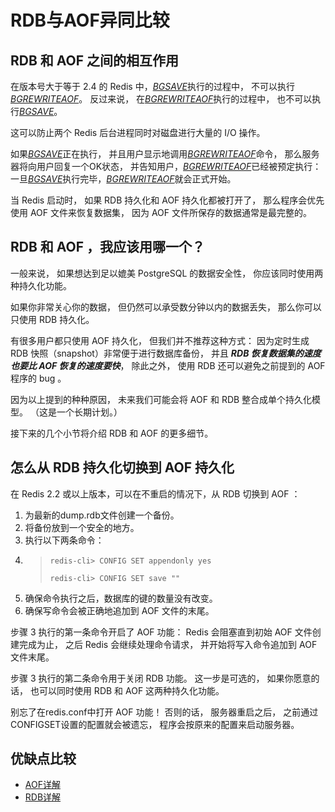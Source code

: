 # RDB与AOF异同比较

## RDB 和 AOF 之间的相互作用

在版本号大于等于 2.4 的 Redis 中，[_BGSAVE_](http://doc.redisfans.com/server/bgsave.html#bgsave)执行的过程中， 不可以执行[_BGREWRITEAOF_](http://doc.redisfans.com/server/bgrewriteaof.html#bgrewriteaof)。 反过来说， 在[_BGREWRITEAOF_](http://doc.redisfans.com/server/bgrewriteaof.html#bgrewriteaof)执行的过程中， 也不可以执行[_BGSAVE_](http://doc.redisfans.com/server/bgsave.html#bgsave)。

这可以防止两个 Redis 后台进程同时对磁盘进行大量的 I/O 操作。

如果[_BGSAVE_](http://doc.redisfans.com/server/bgsave.html#bgsave)正在执行， 并且用户显示地调用[_BGREWRITEAOF_](http://doc.redisfans.com/server/bgrewriteaof.html#bgrewriteaof)命令， 那么服务器将向用户回复一个OK状态， 并告知用户，[_BGREWRITEAOF_](http://doc.redisfans.com/server/bgrewriteaof.html#bgrewriteaof)已经被预定执行： 一旦[_BGSAVE_](http://doc.redisfans.com/server/bgsave.html#bgsave)执行完毕，[_BGREWRITEAOF_](http://doc.redisfans.com/server/bgrewriteaof.html#bgrewriteaof)就会正式开始。

当 Redis 启动时， 如果 RDB 持久化和 AOF 持久化都被打开了， 那么程序会优先使用 AOF 文件来恢复数据集， 因为 AOF 文件所保存的数据通常是最完整的。

## RDB 和 AOF ，我应该用哪一个？

一般来说， 如果想达到足以媲美 PostgreSQL 的数据安全性， 你应该同时使用两种持久化功能。

如果你非常关心你的数据， 但仍然可以承受数分钟以内的数据丢失， 那么你可以只使用 RDB 持久化。

有很多用户都只使用 AOF 持久化， 但我们并不推荐这种方式： 因为定时生成 RDB 快照（snapshot）非常便于进行数据库备份， 并且 _**RDB 恢复数据集的速度也要比 AOF 恢复的速度要快**_， 除此之外， 使用 RDB 还可以避免之前提到的 AOF 程序的 bug 。

因为以上提到的种种原因， 未来我们可能会将 AOF 和 RDB 整合成单个持久化模型。 （这是一个长期计划。）

接下来的几个小节将介绍 RDB 和 AOF 的更多细节。

## 怎么从 RDB 持久化切换到 AOF 持久化

在 Redis 2.2 或以上版本，可以在不重启的情况下，从 RDB 切换到 AOF ：

1. 为最新的dump.rdb文件创建一个备份。
2. 将备份放到一个安全的地方。
3. 执行以下两条命令：
4. > ```
   > redis-cli> CONFIG SET appendonly yes
   >
   > redis-cli> CONFIG SET save ""
   > ```
5. 确保命令执行之后，数据库的键的数量没有改变。
6. 确保写命令会被正确地追加到 AOF 文件的末尾。

步骤 3 执行的第一条命令开启了 AOF 功能： Redis 会阻塞直到初始 AOF 文件创建完成为止， 之后 Redis 会继续处理命令请求， 并开始将写入命令追加到 AOF 文件末尾。

步骤 3 执行的第二条命令用于关闭 RDB 功能。 这一步是可选的， 如果你愿意的话， 也可以同时使用 RDB 和 AOF 这两种持久化功能。

别忘了在redis.conf中打开 AOF 功能！ 否则的话， 服务器重启之后， 之前通过CONFIGSET设置的配置就会被遗忘， 程序会按原来的配置来启动服务器。



## 优缺点比较

* [AOF详解](/redis/redischi-ji-hua-ji-zhi-de-jiang-jie/aofxiang-jie.md)
* [RDB详解](/redis/redischi-ji-hua-ji-zhi-de-jiang-jie/rdbxiang-jie.md)



